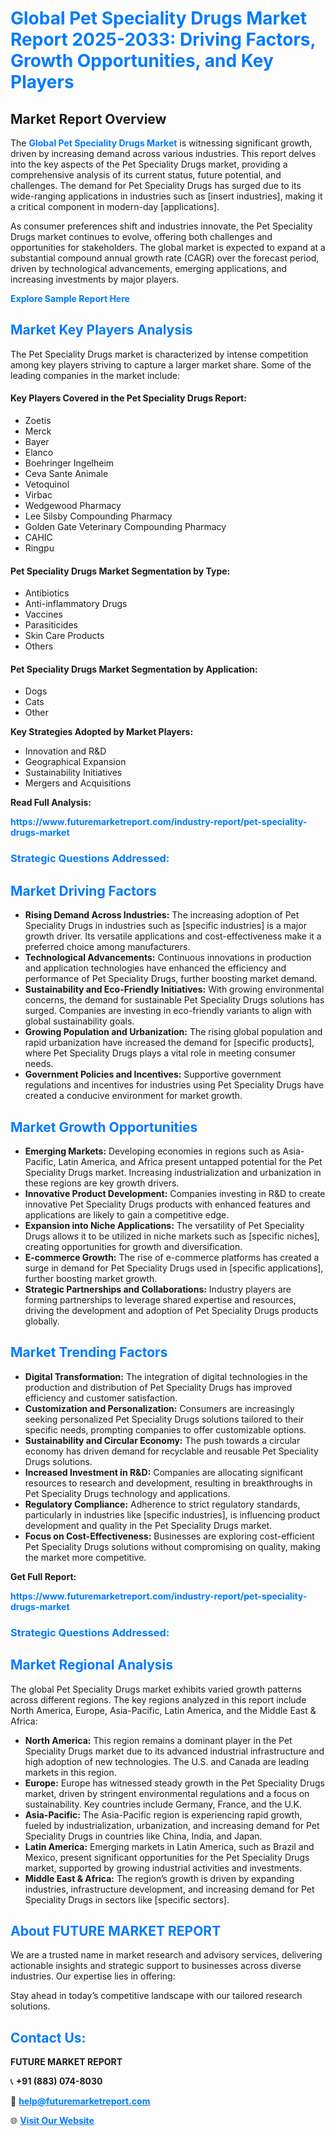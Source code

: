 <h1 style="color: #007BFF;">Global Pet Speciality Drugs Market Report 2025-2033: Driving Factors, Growth Opportunities, and Key Players</h1>

<section id="overview">
<h2>Market Report Overview</h2>
<p>The <a href="https://www.futuremarketreport.com/industry-report/pet-speciality-drugs-market" style="color: #007BFF; text-decoration: none;"><strong>Global Pet Speciality Drugs Market</strong></a> is witnessing significant growth, driven by increasing demand across various industries. This report delves into the key aspects of the Pet Speciality Drugs market, providing a comprehensive analysis of its current status, future potential, and challenges. The demand for Pet Speciality Drugs has surged due to its wide-ranging applications in industries such as [insert industries], making it a critical component in modern-day [applications].</p>
<p>As consumer preferences shift and industries innovate, the Pet Speciality Drugs market continues to evolve, offering both challenges and opportunities for stakeholders. The global market is expected to expand at a substantial compound annual growth rate (CAGR) over the forecast period, driven by technological advancements, emerging applications, and increasing investments by major players.</p>
</section>

<section id="overview">
<p><a href="https://www.futuremarketreport.com/request-sample/reportId=51978" style="color: #007BFF; text-decoration: none;"><strong>Explore Sample Report Here</strong></a></p>
</section>

<section id="key-players">
<h2 style="color: #007BFF;">Market Key Players Analysis</h2>
<p>The Pet Speciality Drugs market is characterized by intense competition among key players striving to capture a larger market share. Some of the leading companies in the market include:</p>
<h4>Key Players Covered in the Pet Speciality Drugs Report:</h4>
<ul><li>Zoetis</li><li>Merck</li><li>Bayer</li><li>Elanco</li><li>Boehringer Ingelheim</li><li>Ceva Sante Animale</li><li>Vetoquinol</li><li>Virbac</li><li>Wedgewood Pharmacy</li><li>Lee Silsby Compounding Pharmacy</li><li>Golden Gate Veterinary Compounding Pharmacy</li><li>CAHIC</li><li>Ringpu</li></ul>
<h4>Pet Speciality Drugs Market Segmentation by Type:</h4>
<ul><li>Antibiotics</li><li>Anti-inflammatory Drugs</li><li>Vaccines</li><li>Parasiticides</li><li>Skin Care Products</li><li>Others</li></ul>

<h4>Pet Speciality Drugs Market Segmentation by Application:</h4>
<ul><li>Dogs</li><li>Cats</li><li>Other</li></ul>
<p><strong>Key Strategies Adopted by Market Players:</strong></p>
<ul>
<li>Innovation and R&D</li>
<li>Geographical Expansion</li>
<li>Sustainability Initiatives</li>
<li>Mergers and Acquisitions</li>
</ul>
</section>

<section>
<p><strong>Read Full Analysis: </strong></p><a href="https://www.futuremarketreport.com/industry-report/pet-speciality-drugs-market" style="color: #007BFF; text-decoration: none;"><strong>https://www.futuremarketreport.com/industry-report/pet-speciality-drugs-market</strong></a>
<h3 style="color: #007BFF;">Strategic Questions Addressed:</h3>
</section>

<section id="driving-factors">
<h2 style="color: #007BFF;">Market Driving Factors</h2>
<ul>
<li><strong>Rising Demand Across Industries:</strong> The increasing adoption of Pet Speciality Drugs in industries such as [specific industries] is a major growth driver. Its versatile applications and cost-effectiveness make it a preferred choice among manufacturers.</li>
<li><strong>Technological Advancements:</strong> Continuous innovations in production and application technologies have enhanced the efficiency and performance of Pet Speciality Drugs, further boosting market demand.</li>
<li><strong>Sustainability and Eco-Friendly Initiatives:</strong> With growing environmental concerns, the demand for sustainable Pet Speciality Drugs solutions has surged. Companies are investing in eco-friendly variants to align with global sustainability goals.</li>
<li><strong>Growing Population and Urbanization:</strong> The rising global population and rapid urbanization have increased the demand for [specific products], where Pet Speciality Drugs plays a vital role in meeting consumer needs.</li>
<li><strong>Government Policies and Incentives:</strong> Supportive government regulations and incentives for industries using Pet Speciality Drugs have created a conducive environment for market growth.</li>
</ul>
</section>

<section id="growth-opportunities">
<h2 style="color: #007BFF;">Market Growth Opportunities</h2>
<ul>
<li><strong>Emerging Markets:</strong> Developing economies in regions such as Asia-Pacific, Latin America, and Africa present untapped potential for the Pet Speciality Drugs market. Increasing industrialization and urbanization in these regions are key growth drivers.</li>
<li><strong>Innovative Product Development:</strong> Companies investing in R&D to create innovative Pet Speciality Drugs products with enhanced features and applications are likely to gain a competitive edge.</li>
<li><strong>Expansion into Niche Applications:</strong> The versatility of Pet Speciality Drugs allows it to be utilized in niche markets such as [specific niches], creating opportunities for growth and diversification.</li>
<li><strong>E-commerce Growth:</strong> The rise of e-commerce platforms has created a surge in demand for Pet Speciality Drugs used in [specific applications], further boosting market growth.</li>
<li><strong>Strategic Partnerships and Collaborations:</strong> Industry players are forming partnerships to leverage shared expertise and resources, driving the development and adoption of Pet Speciality Drugs products globally.</li>
</ul>
</section>

<section id="trending-factors">
<h2 style="color: #007BFF;">Market Trending Factors</h2>
<ul>
<li><strong>Digital Transformation:</strong> The integration of digital technologies in the production and distribution of Pet Speciality Drugs has improved efficiency and customer satisfaction.</li>
<li><strong>Customization and Personalization:</strong> Consumers are increasingly seeking personalized Pet Speciality Drugs solutions tailored to their specific needs, prompting companies to offer customizable options.</li>
<li><strong>Sustainability and Circular Economy:</strong> The push towards a circular economy has driven demand for recyclable and reusable Pet Speciality Drugs solutions.</li>
<li><strong>Increased Investment in R&D:</strong> Companies are allocating significant resources to research and development, resulting in breakthroughs in Pet Speciality Drugs technology and applications.</li>
<li><strong>Regulatory Compliance:</strong> Adherence to strict regulatory standards, particularly in industries like [specific industries], is influencing product development and quality in the Pet Speciality Drugs market.</li>
<li><strong>Focus on Cost-Effectiveness:</strong> Businesses are exploring cost-efficient Pet Speciality Drugs solutions without compromising on quality, making the market more competitive.</li>
</ul>
</section>

<section>
<p><strong>Get Full Report: </strong></p><a href="https://www.futuremarketreport.com/industry-report/pet-speciality-drugs-market" style="color: #007BFF; text-decoration: none;"><strong>https://www.futuremarketreport.com/industry-report/pet-speciality-drugs-market</strong></a>
<h3 style="color: #007BFF;">Strategic Questions Addressed:</h3>
</section>


<section id="regional-analysis">
<h2 style="color: #007BFF;">Market Regional Analysis</h2>
<p>The global Pet Speciality Drugs market exhibits varied growth patterns across different regions. The key regions analyzed in this report include North America, Europe, Asia-Pacific, Latin America, and the Middle East & Africa:</p>
<ul>
<li><strong>North America:</strong> This region remains a dominant player in the Pet Speciality Drugs market due to its advanced industrial infrastructure and high adoption of new technologies. The U.S. and Canada are leading markets in this region.</li>
<li><strong>Europe:</strong> Europe has witnessed steady growth in the Pet Speciality Drugs market, driven by stringent environmental regulations and a focus on sustainability. Key countries include Germany, France, and the U.K.</li>
<li><strong>Asia-Pacific:</strong> The Asia-Pacific region is experiencing rapid growth, fueled by industrialization, urbanization, and increasing demand for Pet Speciality Drugs in countries like China, India, and Japan.</li>
<li><strong>Latin America:</strong> Emerging markets in Latin America, such as Brazil and Mexico, present significant opportunities for the Pet Speciality Drugs market, supported by growing industrial activities and investments.</li>
<li><strong>Middle East & Africa:</strong> The region’s growth is driven by expanding industries, infrastructure development, and increasing demand for Pet Speciality Drugs in sectors like [specific sectors].</li>
</ul>
</section>

<footer>
<h2 style="color: #007BFF;">About FUTURE MARKET REPORT</h2>
<p>We are a trusted name in market research and advisory services, delivering actionable insights and strategic support to businesses across diverse industries. Our expertise lies in offering:</p>

<p>Stay ahead in today’s competitive landscape with our tailored research solutions.</p>

<h2 style="color: #007BFF;">Contact Us:</h2>
<p><strong>FUTURE MARKET REPORT</strong></p>
<p>📞 <strong>+91 (883) 074-8030</strong></p>
<p>📧 <strong><a href="mailto:help@futuremarketreport.com" style="color: #007BFF;">help@futuremarketreport.com</a></strong></p>
<p>🌐 <strong><a href="https://www.futuremarketreport.com/" style="color: #007BFF;">Visit Our Website</a></strong></p>
</footer>